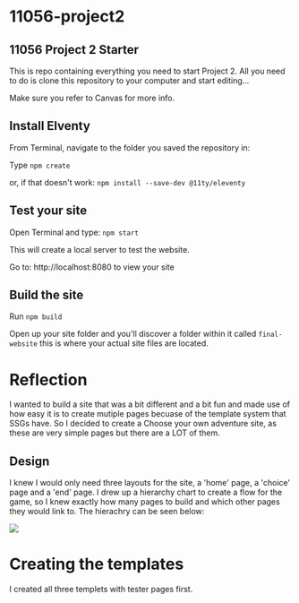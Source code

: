 # 11056-project2

## 11056 Project 2 Starter

This is repo containing everything you need to start Project 2. All you need to do is clone this repository to your computer and start editing...

Make sure you refer to Canvas for more info.

## Install Elventy
From Terminal, navigate to the folder you saved the repository in:

Type `npm create`

or, if that doesn't work: `npm install --save-dev @11ty/eleventy`

## Test your site

Open Terminal and type: `npm start`

This will create a local server to test the website.

Go to: http://localhost:8080 to view your site

## Build the site

Run `npm build`

Open up your site folder and you'll discover a folder within it called `final-website` this is where your actual site files are located. 



# Reflection

I wanted to build a site that was a bit different and a bit fun and made use of how easy it is to create mutiple pages becuase of the template system that SSGs have. So I decided to create a Choose your own adventure site, as these are very simple pages but there are a LOT of them. 

## Design
I knew I would only need three layouts for the site, a 'home' page, a 'choice' page and a 'end' page. I drew up a hierarchy chart to create a flow for the game, so I knew exactly how many pages to build and which other pages they would link to.
The hierachry can be seen below:

![](assets/images/hierarchy.png)

# Creating the templates
I created all three templets with tester pages first. 
